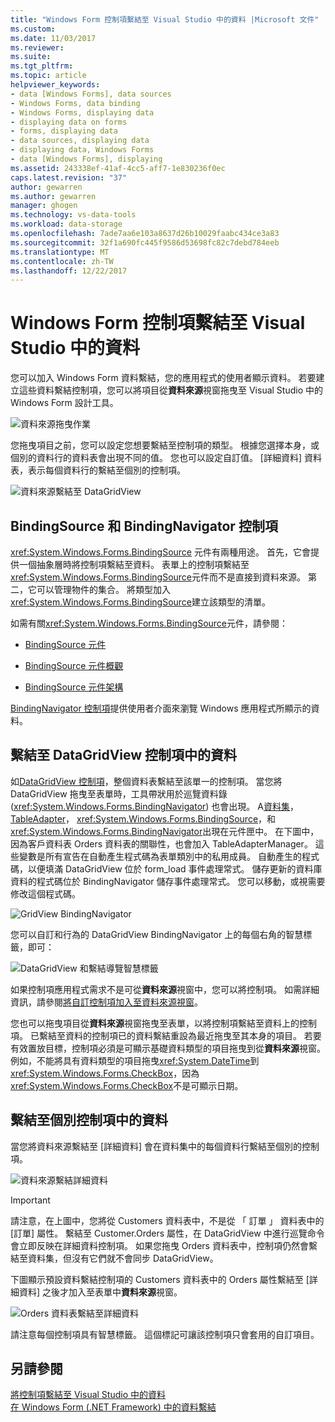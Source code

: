 ```yaml
---
title: "Windows Form 控制項繫結至 Visual Studio 中的資料 |Microsoft 文件"
ms.custom: 
ms.date: 11/03/2017
ms.reviewer: 
ms.suite: 
ms.tgt_pltfrm: 
ms.topic: article
helpviewer_keywords:
- data [Windows Forms], data sources
- Windows Forms, data binding
- Windows Forms, displaying data
- displaying data on forms
- forms, displaying data
- data sources, displaying data
- displaying data, Windows Forms
- data [Windows Forms], displaying
ms.assetid: 243338ef-41af-4cc5-aff7-1e830236f0ec
caps.latest.revision: "37"
author: gewarren
ms.author: gewarren
manager: ghogen
ms.technology: vs-data-tools
ms.workload: data-storage
ms.openlocfilehash: 7ade7aa6e103a8637d26b10029faabc434ce3a83
ms.sourcegitcommit: 32f1a690fc445f9586d53698fc82c7debd784eeb
ms.translationtype: MT
ms.contentlocale: zh-TW
ms.lasthandoff: 12/22/2017
---
```

# <a name="bind-windows-forms-controls-to-data-in-visual-studio"></a>Windows Form 控制項繫結至 Visual Studio 中的資料
您可以加入 Windows Form 資料繫結，您的應用程式的使用者顯示資料。 若要建立這些資料繫結控制項，您可以將項目從**資料來源**視窗拖曳至 Visual Studio 中的 Windows Form 設計工具。
  
![資料來源拖曳作業](../data-tools/media/raddata-data-source-drag-operation.png "raddata 資料來源拖曳作業")

您拖曳項目之前，您可以設定您想要繫結至控制項的類型。 根據您選擇本身，或個別的資料行的資料表會出現不同的值。  您也可以設定自訂值。 [詳細資料] 資料表，表示每個資料行的繫結至個別的控制項。  

![資料來源繫結至 DataGridView](../data-tools/media/raddata-bind-data-source-to-datagridview.png "DataGridView raddata 繫結資料來源")  
  
## <a name="bindingsource-and-bindingnavigator-controls"></a>BindingSource 和 BindingNavigator 控制項
<xref:System.Windows.Forms.BindingSource> 元件有兩種用途。 首先，它會提供一個抽象層時將控制項繫結至資料。 表單上的控制項繫結至<xref:System.Windows.Forms.BindingSource>元件而不是直接到資料來源。 第二，它可以管理物件的集合。 將類型加入<xref:System.Windows.Forms.BindingSource>建立該類型的清單。  
  
如需有關<xref:System.Windows.Forms.BindingSource>元件，請參閱：  
  
-   [BindingSource 元件](/dotnet/framework/winforms/controls/bindingsource-component)  
  
-   [BindingSource 元件概觀](/dotnet/framework/winforms/controls/bindingsource-component-overview)  
  
-   [BindingSource 元件架構](/dotnet/framework/winforms/controls/bindingsource-component-architecture)  
  
[BindingNavigator 控制項](/dotnet/framework/winforms/controls/bindingnavigator-control-windows-forms)提供使用者介面來瀏覽 Windows 應用程式所顯示的資料。

## <a name="bind-to-data-in-a-datagridview-control"></a>繫結至 DataGridView 控制項中的資料  
如[DataGridView 控制項](/dotnet/framework/winforms/controls/datagridview-control-overview-windows-forms)，整個資料表繫結至該單一的控制項。 當您將 DataGridView 拖曳至表單時，工具帶狀用於巡覽資料錄 (<xref:System.Windows.Forms.BindingNavigator>) 也會出現。 A[資料集](../data-tools/dataset-tools-in-visual-studio.md)， [TableAdapter](../data-tools/create-and-configure-tableadapters.md)， <xref:System.Windows.Forms.BindingSource>，和<xref:System.Windows.Forms.BindingNavigator>出現在元件匣中。 在下圖中，因為客戶資料表 Orders 資料表的關聯性，也會加入 TableAdapterManager。 這些變數是所有宣告在自動產生程式碼為表單類別中的私用成員。 自動產生的程式碼，以便填滿 DataGridView 位於 form_load 事件處理常式。 儲存更新的資料庫資料的程式碼位於 BindingNavigator 儲存事件處理常式。 您可以移動，或視需要修改這個程式碼。  
  
![GridView BindingNavigator](../data-tools/media/raddata-gridview-with-bindingnavigator.png "raddata GridView BindingNavigator")  
  
您可以自訂和行為的 DataGridView BindingNavigator 上的每個右角的智慧標籤，即可：  
  
![DataGridView 和繫結導覽智慧標籤](../data-tools/media/raddata-datagridview-and-binding-navigator-smart-tags.png "raddata DataGridView 和繫結導覽智慧標籤")  
  
如果控制項應用程式需求不是可從**資料來源**視窗中，您可以將控制項。 如需詳細資訊，請參閱[將自訂控制項加入至資料來源視窗](../data-tools/add-custom-controls-to-the-data-sources-window.md)。  
  
您也可以拖曳項目從**資料來源**視窗拖曳至表單，以將控制項繫結至資料上的控制項。 已繫結至資料的控制項已的資料繫結重設為最近拖曳至其本身的項目。 若要有效置放目標，控制項必須是可顯示基礎資料類型的項目拖曳到從**資料來源**視窗。 例如，不能將具有資料類型的項目拖曳<xref:System.DateTime>到<xref:System.Windows.Forms.CheckBox>，因為<xref:System.Windows.Forms.CheckBox>不是可顯示日期。  
  
## <a name="bind-to-data-in-individual-controls"></a>繫結至個別控制項中的資料  
當您將資料來源繫結至 [詳細資料] 會在資料集中的每個資料行繫結至個別的控制項。  
  
![資料來源繫結詳細資料](../data-tools/media/raddata-bind-data-source-to-details.png "raddata 繫結資料來源詳細資料")  
  
> [!IMPORTANT]
> 請注意，在上圖中，您將從 Customers 資料表中，不是從 「 訂單 」 資料表中的 [訂單] 屬性。 繫結至 Customer.Orders 屬性，在 DataGridView 中進行巡覽命令會立即反映在詳細資料控制項。 如果您拖曳 Orders 資料表中，控制項仍然會繫結至資料集，但沒有它們就不會同步 DataGridView。  
  
下圖顯示預設資料繫結控制項的 Customers 資料表中的 Orders 屬性繫結至 [詳細資料] 之後才加入至表單中**資料來源**視窗。  
  
![Orders 資料表繫結至詳細資料](../data-tools/media/raddata-orders-table-bound-to-details.png "raddata Orders 資料表繫結至詳細資料")  
  
請注意每個控制項具有智慧標籤。 這個標記可讓該控制項只會套用的自訂項目。
  
## <a name="see-also"></a>另請參閱
[將控制項繫結至 Visual Studio 中的資料](../data-tools/bind-controls-to-data-in-visual-studio.md)  
[在 Windows Form (.NET Framework) 中的資料繫結](/dotnet/framework/winforms/windows-forms-data-binding)
